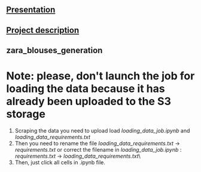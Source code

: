 ## [Presentation](https://www.canva.com/design/DAFnL2ABQSw/doVLG1d3jsx_rnbNsLyxqQ/edit?utm_content=DAFnL2ABQSw&utm_campaign=designshare&utm_medium=link2&utm_source=sharebutton)
## [Project description](https://www.canva.com/design/DAFm3pQORCs/_N40GwF1mUGjdRlr1ksJNA/edit?utm_content=DAFm3pQORCs&utm_campaign=designshare&utm_medium=link2&utm_source=sharebutton)



## zara_blouses_generation

# Note: please, don't launch the job for loading the data because it has already been uploaded to the S3 storage

1. Scraping the data you need to upload load *loading_data_job.ipynb* and *loading_data_requirements.txt*
2. Then you need to rename the file *loading_data_requirements.txt* -> *requirements.txt*
   or correct the filename in *loading_data_job.ipynb* : *requirements.txt* -> *loading_data_requirements.txt*\
3. Then, just click all cells in .ipynb file.
